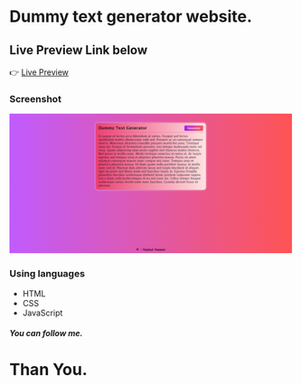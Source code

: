 # Dummy text generator website.

## Live Preview Link below
👉 <a href="https://nazmulhossain2905.github.io/dummy-text-generator/">Live Preview</a>

### Screenshot
<a href="https://nazmulhossain2905.github.io/dummy-text-generator/">
  <img src='./demo_screenshot.png' alt='Website Image' width='500'>
</a>

### Using languages
* HTML
* CSS
* JavaScript

##### You can follow me.
# Than You.
